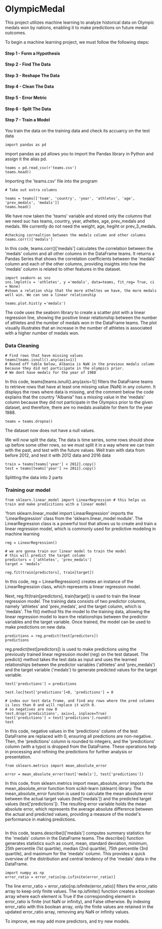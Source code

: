 # OlympicMedal
This project utilizes machine learning to analyze historical data on Olympic medals won by nations, enabling it to make predictions on future medal outcomes.

To begin a machine learning project, we must follow the following steps: 
#### Step 1 - Form a Hypothesis
#### Step 2 - Find The Data
#### Step 3 - Reshape The Data
#### Step 4 - Clean The Data
#### Step 5 - Error Metric
#### Step 6 - Split The Data
#### Step 7 - Train a Model

You train the data on the training data and check its accuarcy on the test data
```
import pandas as pd
```
import pandas as pd allows you to import the Pandas library in Python and assign it the alias pd. 

```
teams = pd.read_csv(r'teams.csv')
teams.head()
```
Importing the 'teams.csv' file into the program 
```
# Take out extra columns

teams = teams[['team', 'country', 'year', 'athletes', 'age', 'prev_medals', 'medals']]
teams.head()
```
We have now taken the 'teams' variable and stored only the columns that we need suc has teams, country, year, atheltes, age, prev_medals and medals. We currently do not need the weight, age, hegiht or prev_3_medals. 

```
#checking correaltion between the medals column and other columns
teams.corr()['medals']
```
In this code, teams.corr()['medals'] calculates the correlation between the 'medals' column and all other columns in the DataFrame teams. It returns a Pandas Series that shows the correlation coefficients between the 'medals' column and each of the other columns, providing insights into how the 'medals' column is related to other features in the dataset. 

```
import seaborn as sns
sns.lmplot(x = 'athletes', y ='medals', data=teams, fit_reg= True, ci = None)
#shows a relation ship that the more atheltes we have, the more medals well win. We can see a linear relationship

teams.plot.hist(y ='medals')
```

The code uses the seaborn library to create a scatter plot with a linear regression line, showing the positive linear relationship between the number of athletes and the number of medals won in the DataFrame teams. The plot visually illustrates that an increase in the number of athletes is associated with a higher number of medals won.

### Data Cleaning
```
# Find rows that have missing values
teams[teams.isnull().any(axis=1)]
# Based off table below, Albania is NaN in the previous medals column because they did not participate in the olympics prior.
# We dont have medals for the year of 1988
```
In this code, teams[teams.isnull().any(axis=1)] filters the DataFrame teams to retrieve rows that have at least one missing value (NaN) in any column. It displays the rows where data is missing, and the comment below the code explains that the country "Albania" has a missing value in the 'medals' column because they did not participate in the Olympics prior to the given dataset, and therefore, there are no medals available for them for the year 1988.
```
teams = teams.dropna()
```
The dataset now does not have a null values.

We will now split the data; The data is time series, some rows should show up before some other rows, so we must split it in a way where we can  train with the past, and test with the future values. Well train with data from before 2012, and test it with 2012 data and 2016 data
```
train = teams[teams['year'] < 2012].copy()
test = teams[teams['year'] >= 2012].copy()
```
Splitting the data into 2 parts

### Training our model

```
from sklearn.linear_model import LinearRegression # this helps us train and make predicitions with a linear model
```
'from sklearn.linear_model import LinearRegression' imports the 'LinearRegression' class from the 'sklearn.linear_model module'. The LinearRegression class is a powerful tool that allows us to create and train a linear regression model, which is commonly used for predictive modeling in machine learning
```
reg = LinearRegression()

# we are gonna train our linear model to train the model
# this will predict the target column
predictors = ['athletes', 'prev_medals']
target = 'medals'

reg.fit(train[predictors], train[target])
```
In this code, reg = LinearRegression() creates an instance of the LinearRegression class, which represents a linear regression model.

Next, reg.fit(train[predictors], train[target]) is used to train the linear regression model. The training data consists of two predictor columns, namely 'athletes' and 'prev_medals', and the target column, which is 'medals'. The fit() method fits the model to the training data, allowing the linear regression model to learn the relationships between the predictor variables and the target variable. Once trained, the model can be used to make predictions on new data.

```
predictions = reg.predict(test[predictors])
predictions
```

reg.predict(test[predictors]) is used to make predictions using the previously trained linear regression model (reg) on the test dataset. The predict() method takes the test data as input and uses the learned relationships between the predictor variables ('athletes' and 'prev_medals') and the target variable ('medals') to generate predicted values for the target variable. 

```
test['predictions'] = predictions
```
```
test.loc[test['predictions']<0, 'predictions'] = 0

# index our test data frame, and find any rows where the pred columns is less than 0 and will replace it with 0. 
# so negatives are now 0
test.drop('predicitions', axis=1, inplace=True)
test['predictions'] = test['predictions'].round()
test
```

In this code, negative values in the 'predictions' column of the test DataFrame are replaced with 0, ensuring all predictions are non-negative. Then, the 'predictions' column is rounded to integers, and the 'predicitions' column (with a typo) is dropped from the DataFrame. These operations help in processing and refining the predictions for further analysis or presentation.
```
from sklearn.metrics import mean_absolute_error

error = mean_absolute_error(test['medals'], test['predictions'])
```
In this code, from sklearn.metrics import mean_absolute_error imports the mean_absolute_error function from scikit-learn (sklearn) library. The mean_absolute_error function is used to calculate the mean absolute error between the actual target values (test['medals']) and the predicted target values (test['predictions']). The resulting error variable holds the mean absolute error, which represents the average absolute difference between the actual and predicted values, providing a measure of the model's performance in making predictions.

```teams.describe()['medals']
```
In this code, teams.describe()['medals'] computes summary statistics for the 'medals' column in the DataFrame teams. The describe() function generates statistics such as count, mean, standard deviation, minimum, 25th percentile (1st quartile), median (2nd quartile), 75th percentile (3rd quartile), and maximum for the 'medals' column. This provides a quick overview of the distribution and central tendency of the 'medals' data in the DataFrame.

```
import numpy as np
error_ratio = error_ratio[np.isfinite(error_ratio)]
```
The line error_ratio = error_ratio[np.isfinite(error_ratio)] filters the error_ratio array to keep only finite values. The np.isfinite() function creates a boolean array where each element is True if the corresponding element in error_ratio is finite (not NaN or infinity), and False otherwise. By indexing error_ratio with this boolean array, only the finite values are retained in the updated error_ratio array, removing any NaN or infinity values.

To improve, we may add more predictors, and try new models.   


